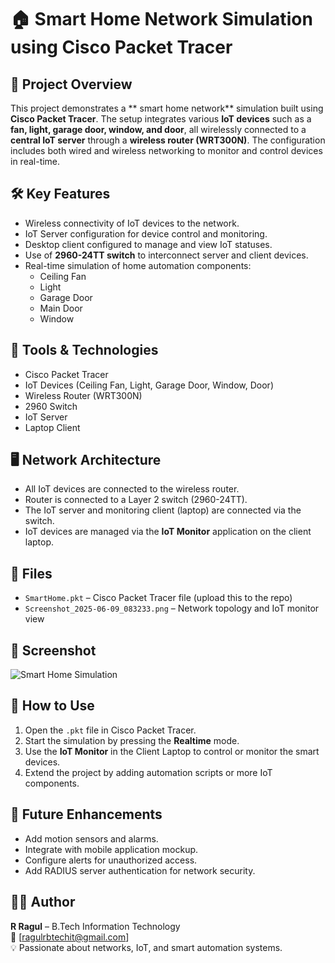 # 🏠 Smart Home Network Simulation using Cisco Packet Tracer

## 📘 Project Overview
This project demonstrates a ** smart home network** simulation built using **Cisco Packet Tracer**. The setup integrates various **IoT devices** such as a **fan, light, garage door, window, and door**, all wirelessly connected to a **central IoT server** through a **wireless router (WRT300N)**. The configuration includes both wired and wireless networking to monitor and control devices in real-time.

## 🛠️ Key Features
- Wireless connectivity of IoT devices to the network.
- IoT Server configuration for device control and monitoring.
- Desktop client configured to manage and view IoT statuses.
- Use of **2960-24TT switch** to interconnect server and client devices.
- Real-time simulation of home automation components:
  - Ceiling Fan
  - Light
  - Garage Door
  - Main Door
  - Window

## 🔧 Tools & Technologies
- Cisco Packet Tracer
- IoT Devices (Ceiling Fan, Light, Garage Door, Window, Door)
- Wireless Router (WRT300N)
- 2960 Switch
- IoT Server
- Laptop Client

## 🖥️ Network Architecture
- All IoT devices are connected to the wireless router.
- Router is connected to a Layer 2 switch (2960-24TT).
- The IoT server and monitoring client (laptop) are connected via the switch.
- IoT devices are managed via the **IoT Monitor** application on the client laptop.

## 📂 Files
- `SmartHome.pkt` – Cisco Packet Tracer file (upload this to the repo)
- `Screenshot_2025-06-09_083233.png` – Network topology and IoT monitor view

## 📸 Screenshot
![Smart Home Simulation](Screenshot_2025-06-09_083233.png)

## 🚀 How to Use
1. Open the `.pkt` file in Cisco Packet Tracer.
2. Start the simulation by pressing the **Realtime** mode.
3. Use the **IoT Monitor** in the Client Laptop to control or monitor the smart devices.
4. Extend the project by adding automation scripts or more IoT components.

## 📌 Future Enhancements
- Add motion sensors and alarms.
- Integrate with mobile application mockup.
- Configure alerts for unauthorized access.
- Add RADIUS server authentication for network security.

## 👨‍💻 Author
**R Ragul** – B.Tech Information Technology  
📧 [ragulrbtechit@gmail.com]  
💡 Passionate about networks, IoT, and smart automation systems.
